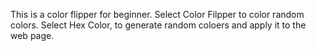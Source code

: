 This is a color flipper for beginner.
Select Color Filpper to color random colors.
Select Hex Color, to generate random coloers and apply it to the web page.
